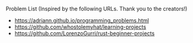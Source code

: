Problem List (Inspired by the following URLs. Thank you to the creators!)
- https://adriann.github.io/programming_problems.html
- https://github.com/whostolemyhat/learning-projects
- https://github.com/LorenzoGurri/rust-beginner-projects
